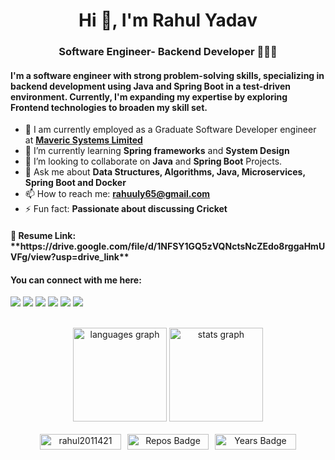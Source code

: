 <h1 align="center">Hi 👋, I'm Rahul Yadav</h1>
<h3 align="center">Software Engineer- Backend Developer 👨🏻‍💻</h3>




<h4> <b>I'm a software engineer with strong problem-solving skills, specializing in backend development using Java and Spring Boot in a test-driven environment. Currently, I'm expanding my expertise by exploring Frontend technologies to broaden my skill set. </b> </h4>



- 🔭 I am currently employed as a Graduate Software Developer engineer at <a href='https://maveric-systems.com/'> **Maveric Systems Limited** </a>
- 🌱 I’m currently learning **Spring frameworks** and **System Design**
- 👯 I’m looking to collaborate on **Java** and **Spring Boot** Projects.
- 💬 Ask me about **Data Structures, Algorithms, Java, Microservices, Spring Boot and Docker**
- 📫 How to reach me: **rahuuly65@gmail.com**
- ⚡ Fun fact: **Passionate about discussing Cricket**

<h4 align="left"> 📄 Resume Link: **https://drive.google.com/file/d/1NFSY1GQ5zVQNctsNcZEdo8rggaHmUVFg/view?usp=drive_link** </h4>





<h4 align="left"> You can connect with me here:</h4>

[<img src="https://img.shields.io/badge/linkedin-%230077B5.svg?&style=for-the-badge&logo=linkedin&logoColor=white"/>](https://www.linkedin.com/in/rahul-yadav-195939207/)
[<img src="https://img.shields.io/badge/GeeksforGeeks-%2300C853.svg?&style=for-the-badge&logo=geeksforgeeks&logoColor=white"/>](https://www.geeksforgeeks.org/user/rahulyadavv2011421/)
[<img src="https://img.shields.io/badge/LeetCode-%23FFA116.svg?&style=for-the-badge&logo=leetcode&logoColor=white"/>](https://leetcode.com/u/rahul_2011421/)
[<img src="https://img.shields.io/badge/HackerRank-%232EC866.svg?&style=for-the-badge&logo=hackerrank&logoColor=white"/>](https://www.hackerrank.com/profile/rahulyadavv20111)
[<img src = "https://img.shields.io/badge/instagram-%23E4405F.svg?&style=for-the-badge&logo=instagram&logoColor=white">](https://www.instagram.com/rahuul_65/?next=%2F)
[<img src="https://img.shields.io/badge/WHATSAPP-%2325D366.svg?&style=for-the-badge&logo=whatsapp&logoColor=white"/>](https://wa.me/916307866007)



<!-- [<img src ="https://img.shields.io/badge/portfolio-web-%23.svg?&style=for-the-badge&logo=&logoColor=white%22">](https://harshit9665.github.io/) -->
<!-- [<img src="https://img.shields.io/badge/medium-%2312100E.svg?&style=for-the-badge&logo=medium&logoColor=white"/>](https://medium.com/@harshit9665) -->
<!-- [<img src = "https://img.shields.io/badge/facebook-%231877F2.svg?&style=for-the-badge&logo=facebook&logoColor=white">](https://www.facebook.com/aarav9665) -->


<br>
<div align="center">
  <img src="https://github-readme-stats.vercel.app/api/top-langs?username=rahul2011421&locale=en&hide_title=false&layout=compact&card_width=320&langs_count=5&theme=dracula&hide_border=false&order=2" height="150" alt="languages graph"  />

  <img src="https://github-readme-stats.vercel.app/api?username=rahul2011421&hide_title=false&hide_rank=false&show_icons=true&include_all_commits=true&count_private=true&disable_animations=false&theme=dracula&locale=en&hide_border=false&order=1" height="150" alt="stats graph"  />
  </div>

  <br>

<div align="center" style="display: flex; justify-content: center; align-items: center;">
  <img src="https://komarev.com/ghpvc/?username=rahul2011421" alt="rahul2011421" style="margin-right: 10px; width: 130px; height: 25px;" />
  <a href="https://badges.pufler.dev"><img src="https://badges.pufler.dev/repos/harshit9665" alt="Repos Badge" style="margin-right: 10px; width: 130px; height: 25px;" /></a>
  <a href="https://badges.pufler.dev"><img src="https://badges.pufler.dev/years/harshit9665" alt="Years Badge" style="width: 130px; height: 25px;" /></a>
</div>

